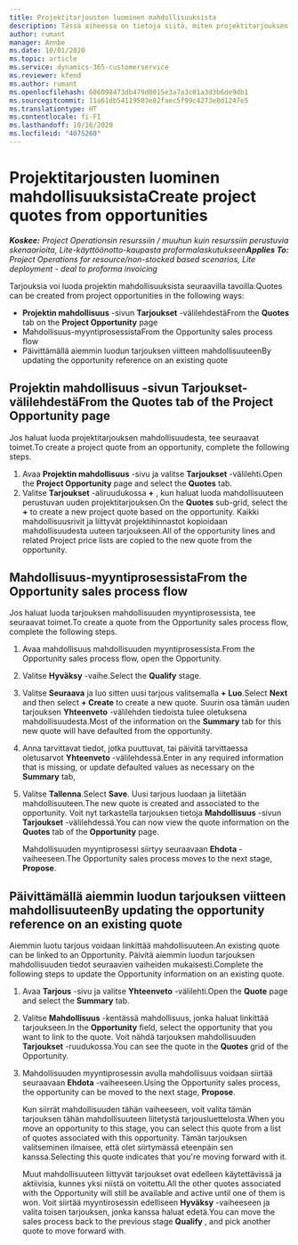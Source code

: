 ```yaml
---
title: Projektitarjousten luominen mahdollisuuksista
description: Tässä aiheessa on tietoja siitä, miten projektitarjouksen voi luoda mahdollisuudesta.
author: rumant
manager: Annbe
ms.date: 10/01/2020
ms.topic: article
ms.service: dynamics-365-customerservice
ms.reviewer: kfend
ms.author: rumant
ms.openlocfilehash: 606098473db479d0015e3a7a3c01a3d3b6de9db1
ms.sourcegitcommit: 11a61db54119503e82faec5f99c4273e8d1247e5
ms.translationtype: HT
ms.contentlocale: fi-FI
ms.lasthandoff: 10/16/2020
ms.locfileid: "4075260"
---
```

# <a name="create-project-quotes-from-opportunities"></a><span data-ttu-id="77e53-103">Projektitarjousten luominen mahdollisuuksista</span><span class="sxs-lookup"><span data-stu-id="77e53-103">Create project quotes from opportunities</span></span>

<span data-ttu-id="77e53-104">_**Koskee:** Project Operationsin resurssiin / muuhun kuin resurssiin perustuvia skenaarioita, Lite-käyttöönotto-kaupasta proformalaskutukseen_</span><span class="sxs-lookup"><span data-stu-id="77e53-104">_**Applies To:** Project Operations for resource/non-stocked based scenarios, Lite deployment - deal to proforma invoicing_</span></span>

<span data-ttu-id="77e53-105">Tarjouksia voi luoda projektin mahdollisuuksista seuraavilla tavoilla:</span><span class="sxs-lookup"><span data-stu-id="77e53-105">Quotes can be created from project opportunities in the following ways:</span></span>

- <span data-ttu-id="77e53-106">**Projektin mahdollisuus** -sivun **Tarjoukset** -välilehdestä</span><span class="sxs-lookup"><span data-stu-id="77e53-106">From the **Quotes** tab on the **Project Opportunity** page</span></span>
- <span data-ttu-id="77e53-107">Mahdollisuus-myyntiprosessista</span><span class="sxs-lookup"><span data-stu-id="77e53-107">From the Opportunity sales process flow</span></span>
- <span data-ttu-id="77e53-108">Päivittämällä aiemmin luodun tarjouksen viitteen mahdollisuuteen</span><span class="sxs-lookup"><span data-stu-id="77e53-108">By updating the opportunity reference on an existing quote</span></span>

## <a name="from-the-quotes-tab-of-the-project-opportunity-page"></a><span data-ttu-id="77e53-109">Projektin mahdollisuus -sivun Tarjoukset-välilehdestä</span><span class="sxs-lookup"><span data-stu-id="77e53-109">From the Quotes tab of the Project Opportunity page</span></span>

<span data-ttu-id="77e53-110">Jos haluat luoda projektitarjouksen mahdollisuudesta, tee seuraavat toimet.</span><span class="sxs-lookup"><span data-stu-id="77e53-110">To create a project quote from an opportunity, complete the following steps.</span></span>

1. <span data-ttu-id="77e53-111">Avaa **Projektin mahdollisuus** -sivu ja valitse **Tarjoukset** -välilehti.</span><span class="sxs-lookup"><span data-stu-id="77e53-111">Open the **Project Opportunity** page and select the **Quotes** tab.</span></span> 
2. <span data-ttu-id="77e53-112">Valitse **Tarjoukset** -aliruudukossa **+** , kun haluat luoda mahdollisuuteen perustuvan uuden projektitarjouksen.</span><span class="sxs-lookup"><span data-stu-id="77e53-112">On the **Quotes** sub-grid, select the **+** to create a new project quote based on the opportunity.</span></span> <span data-ttu-id="77e53-113">Kaikki mahdollisuusrivit ja liittyvät projektihinnastot kopioidaan mahdollisuudesta uuteen tarjoukseen.</span><span class="sxs-lookup"><span data-stu-id="77e53-113">All of the opportunity lines and related Project price lists are copied to the new quote from the opportunity.</span></span>

## <a name="from-the-opportunity-sales-process-flow"></a><span data-ttu-id="77e53-114">Mahdollisuus-myyntiprosessista</span><span class="sxs-lookup"><span data-stu-id="77e53-114">From the Opportunity sales process flow</span></span>

<span data-ttu-id="77e53-115">Jos haluat luoda tarjouksen mahdollisuuden myyntiprosessista, tee seuraavat toimet.</span><span class="sxs-lookup"><span data-stu-id="77e53-115">To create a quote from the Opportunity sales process flow, complete the following steps.</span></span>

1. <span data-ttu-id="77e53-116">Avaa mahdollisuus mahdollisuuden myyntiprosessista.</span><span class="sxs-lookup"><span data-stu-id="77e53-116">From the Opportunity sales process flow, open the Opportunity.</span></span>
2. <span data-ttu-id="77e53-117">Valitse **Hyväksy** -vaihe.</span><span class="sxs-lookup"><span data-stu-id="77e53-117">Select the **Qualify** stage.</span></span> 
3. <span data-ttu-id="77e53-118">Valitse **Seuraava** ja luo sitten uusi tarjous valitsemalla **+ Luo**.</span><span class="sxs-lookup"><span data-stu-id="77e53-118">Select **Next** and then select **+ Create** to create a new quote.</span></span> <span data-ttu-id="77e53-119">Suurin osa tämän uuden tarjouksen **Yhteenveto** -välilehden tiedoista tulee oletuksena mahdollisuudesta.</span><span class="sxs-lookup"><span data-stu-id="77e53-119">Most of the information on the **Summary** tab for this new quote will have defaulted from the opportunity.</span></span> 
4. <span data-ttu-id="77e53-120">Anna tarvittavat tiedot, jotka puuttuvat, tai päivitä tarvittaessa oletusarvot **Yhteenveto** -välilehdessä.</span><span class="sxs-lookup"><span data-stu-id="77e53-120">Enter in any required information that is missing, or update defaulted values as necessary on the **Summary** tab,</span></span>
5. <span data-ttu-id="77e53-121">Valitse **Tallenna**.</span><span class="sxs-lookup"><span data-stu-id="77e53-121">Select **Save**.</span></span> <span data-ttu-id="77e53-122">Uusi tarjous luodaan ja liitetään mahdollisuuteen.</span><span class="sxs-lookup"><span data-stu-id="77e53-122">The new quote is created and associated to the opportunity.</span></span> <span data-ttu-id="77e53-123">Voit nyt tarkastella tarjouksen tietoja **Mahdollisuus** -sivun **Tarjoukset** -välilehdessä.</span><span class="sxs-lookup"><span data-stu-id="77e53-123">You can now view the quote information on the **Quotes** tab of the **Opportunity** page.</span></span> 

   <span data-ttu-id="77e53-124">Mahdollisuuden myyntiprosessi siirtyy seuraavaan **Ehdota** -vaiheeseen.</span><span class="sxs-lookup"><span data-stu-id="77e53-124">The Opportunity sales process moves to the next stage, **Propose**.</span></span>


## <a name="by-updating-the-opportunity-reference-on-an-existing-quote"></a><span data-ttu-id="77e53-125">Päivittämällä aiemmin luodun tarjouksen viitteen mahdollisuuteen</span><span class="sxs-lookup"><span data-stu-id="77e53-125">By updating the opportunity reference on an existing quote</span></span>

<span data-ttu-id="77e53-126">Aiemmin luotu tarjous voidaan linkittää mahdollisuuteen.</span><span class="sxs-lookup"><span data-stu-id="77e53-126">An existing quote can be linked to an Opportunity.</span></span> <span data-ttu-id="77e53-127">Päivitä aiemmin luodun tarjouksen mahdollisuuden tiedot seuraavien vaiheiden mukaisesti.</span><span class="sxs-lookup"><span data-stu-id="77e53-127">Complete the following steps to update the Opportunity information on an existing quote.</span></span>

1. <span data-ttu-id="77e53-128">Avaa **Tarjous** -sivu ja valitse **Yhteenveto** -välilehti.</span><span class="sxs-lookup"><span data-stu-id="77e53-128">Open the **Quote** page and select the **Summary** tab.</span></span>
2. <span data-ttu-id="77e53-129">Valitse **Mahdollisuus** -kentässä mahdollisuus, jonka haluat linkittää tarjoukseen.</span><span class="sxs-lookup"><span data-stu-id="77e53-129">In the **Opportunity** field, select the opportunity that you want to link to the quote.</span></span> <span data-ttu-id="77e53-130">Voit nähdä tarjouksen mahdollisuuden **Tarjoukset** -ruudukossa.</span><span class="sxs-lookup"><span data-stu-id="77e53-130">You can see the quote in the **Quotes** grid of the Opportunity.</span></span> 
3. <span data-ttu-id="77e53-131">Mahdollisuuden myyntiprosessin avulla mahdollisuus voidaan siirtää seuraavaan **Ehdota** -vaiheeseen.</span><span class="sxs-lookup"><span data-stu-id="77e53-131">Using the Opportunity sales process, the opportunity can be moved to the next stage, **Propose**.</span></span> 

   <span data-ttu-id="77e53-132">Kun siirrät mahdollisuuden tähän vaiheeseen, voit valita tämän tarjouksen tähän mahdollisuuteen liitetystä tarjousluettelosta.</span><span class="sxs-lookup"><span data-stu-id="77e53-132">When you move an opportunity to this stage, you can select this quote from a list of quotes associated with this opportunity.</span></span> <span data-ttu-id="77e53-133">Tämän tarjouksen valitseminen ilmaisee, että olet siirtymässä eteenpäin sen kanssa.</span><span class="sxs-lookup"><span data-stu-id="77e53-133">Selecting this quote indicates that you're moving forward with it.</span></span>

   <span data-ttu-id="77e53-134">Muut mahdollisuuteen liittyvät tarjoukset ovat edelleen käytettävissä ja aktiivisia, kunnes yksi niistä on voitettu.</span><span class="sxs-lookup"><span data-stu-id="77e53-134">All the other quotes associated with the Opportunity will still be available and active until one of them is won.</span></span> <span data-ttu-id="77e53-135">Voit siirtää myyntirosessin edelliseen **Hyväksy** -vaiheeseen ja valita toisen tarjouksen, jonka kanssa haluat edetä.</span><span class="sxs-lookup"><span data-stu-id="77e53-135">You can move the sales process back to the previous stage **Qualify** , and pick another quote to move forward with.</span></span>
